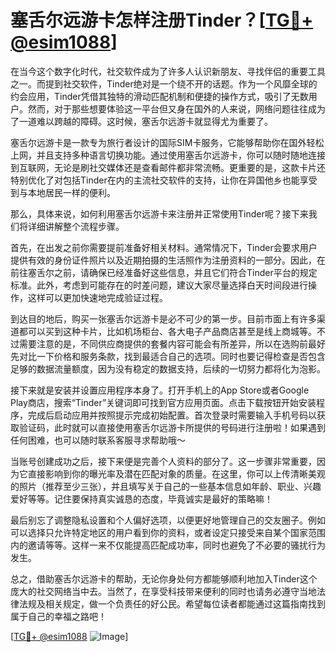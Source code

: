 # 塞舌尔远游卡怎样注册Tinder？[[TG💪+ @esim1088](https://t.me/s/esim1088)]

在当今这个数字化时代，社交软件成为了许多人认识新朋友、寻找伴侣的重要工具之一。而提到社交软件，Tinder绝对是一个绕不开的话题。作为一个风靡全球的约会应用，Tinder凭借其独特的滑动匹配机制和便捷的操作方式，吸引了无数用户。然而，对于那些想要体验这一平台但又身在国外的人来说，网络问题往往成为了一道难以跨越的障碍。这时候，塞舌尔远游卡就显得尤为重要了。

塞舌尔远游卡是一款专为旅行者设计的国际SIM卡服务，它能够帮助你在国外轻松上网，并且支持多种语言切换功能。通过使用塞舌尔远游卡，你可以随时随地连接到互联网，无论是刷社交媒体还是查看邮件都非常流畅。更重要的是，这款卡片还特别优化了对包括Tinder在内的主流社交软件的支持，让你在异国他乡也能享受到与本地居民一样的便利。

那么，具体来说，如何利用塞舌尔远游卡来注册并正常使用Tinder呢？接下来我们将详细讲解整个流程步骤。

首先，在出发之前你需要提前准备好相关材料。通常情况下，Tinder会要求用户提供有效的身份证件照片以及近期拍摄的生活照作为注册资料的一部分。因此，在前往塞舌尔之前，请确保已经准备好这些信息，并且它们符合Tinder平台的规定标准。此外，考虑到可能存在的时差问题，建议大家尽量选择白天时间段进行操作，这样可以更加快速地完成验证过程。

到达目的地后，购买一张塞舌尔远游卡是必不可少的第一步。目前市面上有许多渠道都可以买到这种卡片，比如机场柜台、各大电子产品商店甚至是线上商城等。不过需要注意的是，不同供应商提供的套餐内容可能会有所差异，所以在选购前最好先对比一下价格和服务条款，找到最适合自己的选项。同时也要记得检查是否包含足够的数据流量额度，因为没有稳定的数据支持，后续的一切努力都将化为泡影。

接下来就是安装并设置应用程序本身了。打开手机上的App Store或者Google Play商店，搜索“Tinder”关键词即可找到官方应用页面。点击下载按钮开始安装程序，完成后启动应用并按照提示完成初始配置。首次登录时需要输入手机号码以获取验证码，此时就可以直接使用塞舌尔远游卡所提供的号码进行注册啦！如果遇到任何困难，也可以随时联系客服寻求帮助哦～

当账号创建成功之后，接下来便是完善个人资料的部分了。这一步骤非常重要，因为它直接影响到你的曝光率及潜在匹配对象的质量。在这里，你可以上传清晰美观的照片（推荐至少三张），并且填写关于自己的一些基本信息如年龄、职业、兴趣爱好等等。记住要保持真实诚恳的态度，毕竟诚实是最好的策略嘛！

最后别忘了调整隐私设置和个人偏好选项，以便更好地管理自己的交友圈子。例如可以选择只允许特定地区的用户看到你的资料，或者设定只接受来自某个国家范围内的邀请等等。这样一来不仅能提高匹配成功率，同时也避免了不必要的骚扰行为发生。

总之，借助塞舌尔远游卡的帮助，无论你身处何方都能够顺利地加入Tinder这个庞大的社交网络当中去。当然了，在享受科技带来便利的同时也请务必遵守当地法律法规及相关规定，做一个负责任的好公民。希望每位读者都能通过这篇指南找到属于自己的幸福之路吧！

[[TG💪+ @esim1088](https://t.me/s/esim1088) ![Image](https://i.postimg.cc/4NQfJmqS/Snipaste-2025-05-13-00-14-12.png)]
